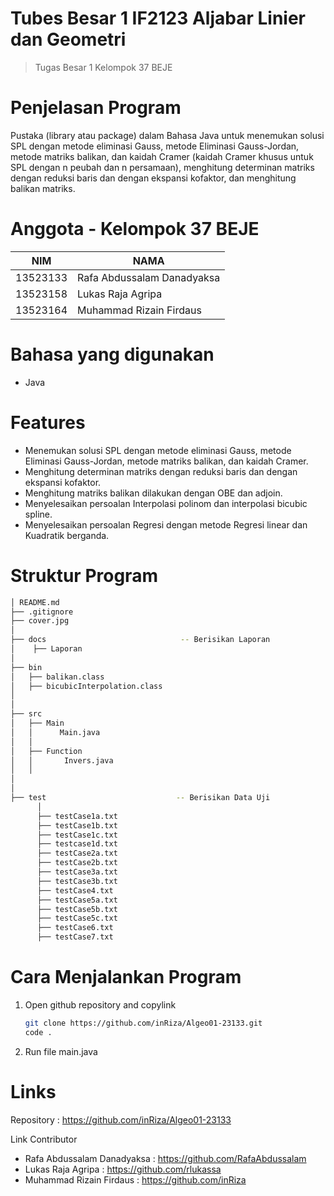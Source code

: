 # Tubes Besar 1 IF2123 Aljabar Linier dan Geometri
> Tugas Besar 1 Kelompok 37 BEJE

# Penjelasan Program
Pustaka (library atau package) dalam Bahasa Java untuk menemukan solusi SPL dengan metode eliminasi Gauss, metode Eliminasi Gauss-Jordan, metode matriks balikan, dan kaidah Cramer (kaidah Cramer khusus untuk SPL dengan n peubah dan n persamaan), menghitung determinan matriks dengan reduksi baris dan dengan ekspansi kofaktor, dan menghitung balikan matriks. 

# Anggota - Kelompok 37 BEJE
| NIM  | NAMA |
| ------------- | ------------- |
| 13523133 | Rafa Abdussalam Danadyaksa  |
| 13523158 | Lukas Raja Agripa  |
| 13523164 | Muhammad Rizain Firdaus  |

# Bahasa yang digunakan
- Java

# Features
-  Menemukan solusi SPL dengan metode eliminasi Gauss, metode Eliminasi Gauss-Jordan, metode matriks balikan, dan kaidah Cramer.
-  Menghitung determinan matriks dengan reduksi baris dan dengan ekspansi kofaktor.
-  Menghitung matriks balikan dilakukan dengan OBE dan adjoin.
-  Menyelesaikan persoalan Interpolasi polinom dan interpolasi bicubic spline.
-  Menyelesaikan persoalan Regresi dengan metode Regresi linear dan Kuadratik berganda.

# Struktur Program
```bash
│ README.md
├── .gitignore
├── cover.jpg
│
├── docs                              -- Berisikan Laporan 
│    ├── Laporan 
│
├── bin
│   ├── balikan.class
│   ├── bicubicInterpolation.class
│
│
├── src
│   ├── Main
│   │      Main.java
│   │
│   ├── Function
│   │       Invers.java
│   │       
│
│
├── test                             -- Berisikan Data Uji
      │
      ├── testCase1a.txt
      ├── testCase1b.txt
      ├── testCase1c.txt
      ├── testcase1d.txt
      ├── testCase2a.txt   
      ├── testCase2b.txt
      ├── testCase3a.txt
      ├── testCase3b.txt
      ├── testCase4.txt
      ├── testCase5a.txt
      ├── testCase5b.txt
      ├── testCase5c.txt
      ├── testCase6.txt
      ├── testCase7.txt

```
  
# Cara Menjalankan Program
1. Open github repository and copylink
   ```bash
   git clone https://github.com/inRiza/Algeo01-23133.git
   code .
   ```
2. Run file main.java


# Links
Repository : https://github.com/inRiza/Algeo01-23133

Link Contributor
- Rafa Abdussalam Danadyaksa : https://github.com/RafaAbdussalam
- Lukas Raja Agripa : https://github.com/rlukassa
- Muhammad Rizain Firdaus : https://github.com/inRiza

